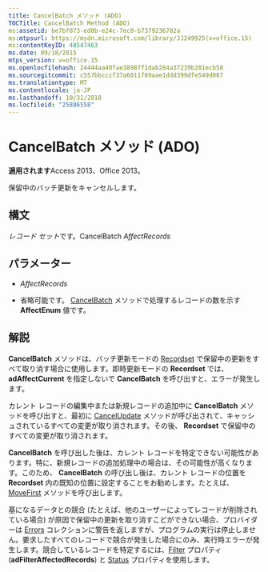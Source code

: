 ```yaml
---
title: CancelBatch メソッド (ADO)
TOCTitle: CancelBatch Method (ADO)
ms:assetid: be7bf073-ed0b-e24c-7ec0-b7379236782a
ms:mtpsurl: https://msdn.microsoft.com/library/JJ249925(v=office.15)
ms:contentKeyID: 48547463
ms.date: 09/18/2015
mtps_version: v=office.15
ms.openlocfilehash: 24444aa40fae38987f1dab284a37239b281ecb58
ms.sourcegitcommit: c557bbcccf37a6011f89aae1ddd399dfe549d087
ms.translationtype: MT
ms.contentlocale: ja-JP
ms.lasthandoff: 10/31/2018
ms.locfileid: "25886558"
---
```

# <a name="cancelbatch-method-ado"></a>CancelBatch メソッド (ADO)


**適用されます**Access 2013、Office 2013。


保留中のバッチ更新をキャンセルします。

## <a name="syntax"></a>構文

*レコード セット*です。CancelBatch *AffectRecords*

## <a name="parameters"></a>パラメーター

  - *AffectRecords*

  - 省略可能です。 [CancelBatch](affectenum.md) メソッドで処理するレコードの数を示す **AffectEnum** 値です。

## <a name="remarks"></a>解説

**CancelBatch** メソッドは、バッチ更新モードの [Recordset](recordset-object-ado.md) で保留中の更新をすべて取り消す場合に使用します。即時更新モードの **Recordset** では、 **adAffectCurrent** を指定しないで **CancelBatch** を呼び出すと、エラーが発生します。

カレント レコードの編集中または新規レコードの追加中に **CancelBatch** メソッドを呼び出すと、最初に [CancelUpdate](cancelupdate-method-ado.md) メソッドが呼び出されて、キャッシュされているすべての変更が取り消されます。その後、 **Recordset** で保留中のすべての変更が取り消されます。

**CancelBatch** を呼び出した後は、カレント レコードを特定できない可能性があります。特に、新規レコードの追加処理中の場合は、その可能性が高くなります。このため、 **CancelBatch** の呼び出し後は、カレント レコードの位置を **Recordset** 内の既知の位置に設定することをお勧めします。たとえば、 [MoveFirst](movefirst-movelast-movenext-and-moveprevious-methods-ado.md) メソッドを呼び出します。

基になるデータとの競合 (たとえば、他のユーザーによってレコードが削除されている場合) が原因で保留中の更新を取り消すこどができない場合、プロバイダーは [Errors](errors-collection-ado.md) コレクションに警告を返しますが、プログラムの実行は停止しません。要求したすべてのレコードで競合が発生した場合にのみ、実行時エラーが発生します。競合しているレコードを特定するには、[Filter](filter-property-ado.md) プロパティ (**adFilterAffectedRecords**) と [Status](status-property-ado-recordset.md) プロパティを使用します。


